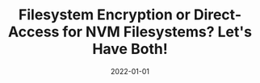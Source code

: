 ---
title: "Filesystem Encryption or Direct-Access for NVM Filesystems? Let&apos;s Have Both!"
collection: publications
permalink: /publication/2022-01-01-Filesystem-Encryption-or-Direct-Access-for-NVM-Filesystems-Lets-Have-Both
date: 2022-01-01
venue: 'In the proceedings of IEEE International Symposium on High-Performance Computer Architecture, HPCA 2022, Seoul, South Korea, April 2-6, 2022'
link: 'https://doi.org/10.1109/HPCA53966.2022.00043'
citation: ' Kazi Zubair,  David Mohaisen,  Amro Awad, &quot;Filesystem Encryption or Direct-Access for NVM Filesystems? Let&amp;apos;s Have Both!.&quot; In the proceedings of IEEE International Symposium on High-Performance Computer Architecture, HPCA 2022, Seoul, South Korea, 2022.'
---